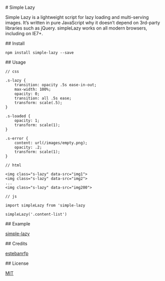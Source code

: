 # Simple Lazy

Simple Lazy is a lightweight script for lazy loading and multi-serving images. It’s written in pure JavaScript why it doesn’t depend on 3rd-party libraries such as jQuery. simpleLazy works on all modern browsers, including on IE7+.

## Install

```
npm install simple-lazy --save
```

## Usage

```
// css

.s-lazy {
    transition: opacity .5s ease-in-out;
    max-width: 100%;
    opacity: 0;
    transition: all .5s ease;
    transform: scale(.5);
}

.s-loaded {
    opacity: 1;
    transform: scale(1);
}

.s-error {
    content: url(/images/empty.png);
    opacity: .2;
    transform: scale(1);
}

// html

<img class="s-lazy" data-src="img1">
<img class="s-lazy" data-src="img2">
...
<img class="s-lazy" data-src="img200">

// js

import simpleLazy from 'simple-lazy

simpleLazy('.content-list')
```
## Example

[simple-lazy](https://desarrolloactivo.com/blog/simple-lazy/)

## Credits

[estebanrfp](https://desarrolloactivo.com/)

## License

[MIT](https://opensource.org/licenses/MIT)
